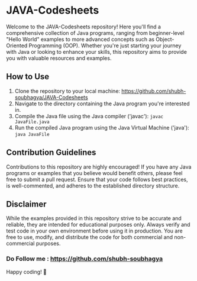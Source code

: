 # JAVA-Codesheets

Welcome to the JAVA-Codesheets repository! Here you'll find a comprehensive collection of Java programs, ranging from beginner-level "Hello World" examples to more advanced concepts such as Object-Oriented Programming (OOP). Whether you're just starting your journey with Java or looking to enhance your skills, this repository aims to provide you with valuable resources and examples.

## How to Use

1. Clone the repository to your local machine: https://github.com/shubh-soubhagya/JAVA-Codesheets
2. Navigate to the directory containing the Java program you're interested in.
3. Compile the Java file using the Java compiler ('javac'): ``` javac JavaFile.java ```
4. Run the compiled Java program using the Java Virtual Machine ('java'): ``` java JavaFile ```
   
## Contribution Guidelines

Contributions to this repository are highly encouraged! If you have any Java programs or examples that you believe would benefit others, please feel free to submit a pull request. Ensure that your code follows best practices, is well-commented, and adheres to the established directory structure.

## Disclaimer

While the examples provided in this repository strive to be accurate and reliable, they are intended for educational purposes only. Always verify and test code in your own environment before using it in production. You are free to use, modify, and distribute the code for both commercial and non-commercial purposes. 

### Do Follow me : https://github.com/shubh-soubhagya
Happy coding! 🚀
